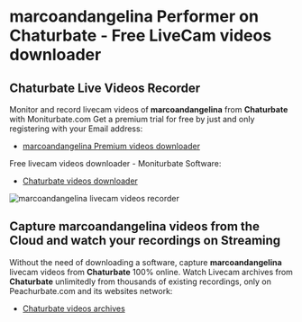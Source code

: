 # marcoandangelina Performer on Chaturbate - Free LiveCam videos downloader

## Chaturbate Live Videos Recorder

Monitor and record livecam videos of **marcoandangelina** from **Chaturbate** with Moniturbate.com
Get a premium trial for free by just and only registering with your Email address:
* [marcoandangelina Premium videos downloader](https://moniturbate.com/request-demo-licence-key.html)

Free livecam videos downloader - Moniturbate Software:
* [Chaturbate videos downloader](https://moniturbate.com/moniturbate-download-software.html)

![marcoandangelina livecam videos recorder](https://peachurnet.com/templates/moniturbate-software.png)


## Capture marcoandangelina videos from the Cloud and watch your recordings on Streaming

Without the need of downloading a software, capture **marcoandangelina** livecam videos from **Chaturbate** 100% online.
Watch Livecam archives from **Chaturbate** unlimitedly from thousands of existing recordings, only on Peachurbate.com and its websites network:
* [Chaturbate videos archives](https://peachurnet.com/)